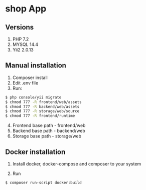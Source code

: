 # shop App

## Versions
1. PHP 7.2
2. MYSQL 14.4
3. Yii2 2.0.13

## Manual installation
1. Composer install
2. Edit .env file
3. Run:
```bash
$ php console/yii migrate
$ chmod 777 -R frontend/web/assets
$ chmod 777 -R backend/web/assets
$ chmod 777 -R storage/web/source
$ chmod 777 -R frontend/runtime
```
4. Frontend base path - frontend/web
5. Backend base path - backend/web
6. Storage base path - storage/web

## Docker installation

1. Install docker, docker-compose and composer to your system
   
2. Run
```bash
$ composer run-script docker:build
```

